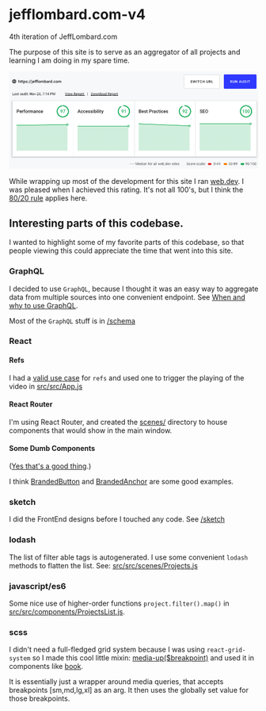 # jefflombard.com-v4
4th iteration of JeffLombard.com

The purpose of this site is to serve as an aggregator of all projects and learning I am doing in my spare time.

![google performance scores](docs/performance.png)

While wrapping up most of the development for this site I ran [web.dev](https://web.dev/). I was pleased when I achieved this rating. It's not all 100's, but I think the [80/20 rule](https://en.wikipedia.org/wiki/Pareto_principle) applies here.

## Interesting parts of this codebase.
I wanted to highlight some of my favorite parts of this codebase, so that people viewing this could appreciate the time that went into this site.

### GraphQL

I decided to use `GraphQL`, because I thought it was an easy way to aggregate data from multiple sources into one convenient endpoint. See [When and why to use GraphQL](https://medium.com/@JeffLombardJr/when-and-why-to-use-graphql-24f6bce4839d).

Most of the `GraphQL` stuff is in [/schema](schema)

### React

#### Refs
I had a [valid use case](https://reactjs.org/docs/refs-and-the-dom.html) for `refs` and used one to trigger the playing of the video in [src/src/App.js](src/src/App.js)

#### React Router

I'm using React Router, and created the [scenes/](scenes) directory to house components that would show in the main window.

#### Some Dumb Components
([Yes that's a good thing](https://medium.com/@dan_abramov/smart-and-dumb-components-7ca2f9a7c7d0).)

I think [BrandedButton](src/src/components/BrandedButton.js) and [BrandedAnchor](src/src/components/BrandedAnchor.js) are some good examples.

### sketch

I did the FrontEnd designs before I touched any code. See [/sketch](sketch)

### lodash

The list of filter able tags is autogenerated. I use some convenient `lodash` methods to flatten the list. See: [src/src/scenes/Projects.js](src/src/scenes/Projects.js)

### javascript/es6

Some nice use of higher-order functions `project.filter().map()` in [src/src/components/ProjectsList.js](src/src/components/ProjectsList.js).

### scss

I didn't need a full-fledged grid system because I was using `react-grid-system` so I made this cool little mixin: [media-up($breakpoint)](src/src/styles/grid.scss) and used it in components like [book](src/src/components/Book.scss).

It is essentially just a wrapper around media queries, that accepts breakpoints [sm,md,lg,xl] as an arg. It then uses the globally set value for those breakpoints. 